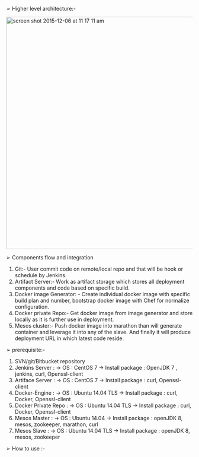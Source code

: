 ➢	Higher level architecture:-

<img width="626" alt="screen shot 2015-12-06 at 11 17 11 am" src="https://cloud.githubusercontent.com/assets/13231166/11785035/9f495b8c-a2a5-11e5-9594-8356eeae57f9.png">


➢	 Components flow and integration

1.	Git:- User commit code on remote/local repo and that will be hook or schedule by Jenkins.
2.	Artifact Server:- Work as artifact storage which stores all deployment components and code based on specific build.
3.	Docker image Generator: -  Create individual docker image with specific build plan and number, bootstrap docker image with Chef for normalize configuration.
4.	Docker private Repo:- Get docker image from image generator and store locally as it is further use in deployment.
5.	Mesos cluster:- Push docker image into marathon than will generate container and leverage it into any of the slave. And finally it will produce deployment URL in which latest code reside.


➢	 prerequisite:-

1. SVN/git/Bitbucket repository
2. Jenkins Server :
      -> OS : CentOS 7
      -> Install package : OpenJDK 7 , jenkins, curl, Openssl-client
3. Artiface Server : 
      -> OS : CentOS 7
      -> Install package : curl, Openssl-client
4. Docker-Engine : 
      -> OS : Ubuntu 14.04 TLS
      -> Install package : curl, Docker, Openssl-client
5. Docker Private Repo :
      -> OS : Ubuntu 14.04 TLS
      -> Install package : curl, Docker, Openssl-client
6. Mesos Master : 
      -> OS : Ubuntu 14.04
      -> Install package : openJDK 8, mesos, zookeeper, marathon, curl
7. Mesos Slave :
      -> OS : Ubuntu 14.04 TLS
      -> Install package : openJDK 8, mesos, zookeeper

➢	 How to use :-
